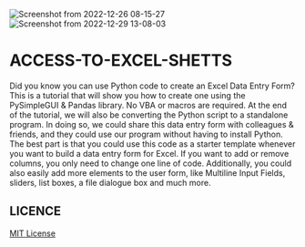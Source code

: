 ![Screenshot from 2022-12-26 08-15-27](https://user-images.githubusercontent.com/90656786/209512060-f7958035-bbd6-436a-8277-c083d98a623f.png)  ![Screenshot from 2022-12-29 13-08-03](https://user-images.githubusercontent.com/90656786/209942892-18cd5557-1b84-4d5f-9c3d-6c08b228fc94.png)


# ACCESS-TO-EXCEL-SHETTS
Did you know you can use Python code to create an Excel Data Entry Form? This is a tutorial that will show you how to create one using the PySimpleGUI & Pandas library. No VBA or macros are required. At the end of the tutorial, we will also be converting the Python script to a standalone program. In doing so, we could share this data entry form with colleagues & friends, and they could use our program without having to install Python. The best part is that you could use this code as a starter template whenever you want to build a data entry form for Excel. If you want to add or remove columns, you only need to change one line of code. Additionally, you could also easily add more elements to the user form, like Multiline Input Fields, sliders, list boxes, a file dialogue box and much more.
## LICENCE
[MIT License](LICENCE)
